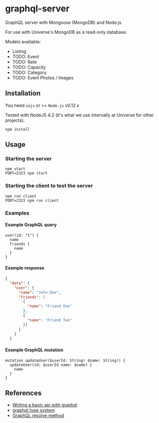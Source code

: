 # graphql-server

GraphQL server with Mongoose (MongoDB) and Node.js

For use with Universe's MongoDB as a read-only database.

Models available:

* Listing
* TODO: Event
* TODO: Rate
* TODO: Capacity
* TODO: Category
* TODO: Event Photos / Images

## Installation

You need `iojs` or >= `Node.js` v0.12.x

Tested with NodeJS 4.2 (it's what we use internally at Universe for other projects).

```
npm install
```

## Usage

### Starting the server

```
npm start
PORT=2323 npm start
```

### Starting the client to test the server

```
npm run client
PORT=2323 npm run client
```

### Examples

#### Example GraphQL query

```
user(id: "1") {
  name
  friends {
    name
  }
}
```

#### Example response

```json
{
  "data": {
    "user": {
      "name": "John Doe",
      "friends": [
        {
          "name": "Friend One"
        },
        {
          "name": "Friend Two"
        }]
      }
    }
  }
```

#### Example GraphQL mutation

```
mutation updateUser($userId: String! $name: String!) {
  updateUser(id: $userId name: $name) {
    name
  }
}
```

## References

* [Writing a basic api with graphql](http://davidandsuzi.com/writing-a-basic-api-with-graphql/)
* [graphql type system](http://graphql.org/docs/api-reference-type-system/)
* [GraphQL resolve method](http://pcarion.com/2015/09/26/graphql-resolve/)
